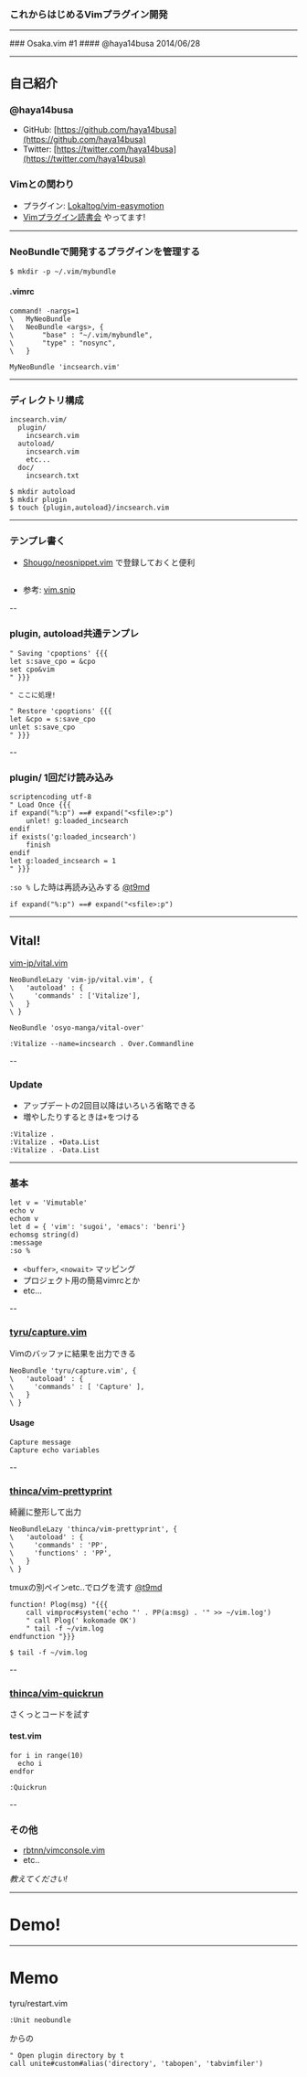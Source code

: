 

### これからはじめるVimプラグイン開発

<hr>
### Osaka.vim #1
#### @haya14busa 2014/06/28

---

自己紹介
--------

### @haya14busa
  - GitHub: [https://github.com/haya14busa](https://github.com/haya14busa)
  - Twitter: [https://twitter.com/haya14busa](https://twitter.com/haya14busa)

### Vimとの関わり
- プラグイン: [Lokaltog/vim-easymotion](https://github.com/Lokaltog/vim-easymotion)
- [Vimプラグイン読書会](http://haya14busa.github.io/reading-vimplugin/) やってます!

---

### NeoBundleで開発するプラグインを管理する

```
$ mkdir -p ~/.vim/mybundle
```

#### .vimrc
```vim
command! -nargs=1
\   MyNeoBundle
\   NeoBundle <args>, {
\       "base" : "~/.vim/mybundle",
\       "type" : "nosync",
\   }

MyNeoBundle 'incsearch.vim'
```

---

### ディレクトリ構成

```
incsearch.vim/
  plugin/
    incsearch.vim
  autoload/
    incsearch.vim
    etc...
  doc/
    incsearch.txt
```

```
$ mkdir autoload
$ mkdir plugin
$ touch {plugin,autoload}/incsearch.vim
```

---

### テンプレ書く

- [Shougo/neosnippet.vim](https://github.com/Shougo/neosnippet.vim) で登録しておくと便利

<img src="./assets/template_plugin_snippet.png" alt="">

- 参考: [vim.snip](https://github.com/haya14busa/haya14busa-snippets/blob/07912a1def29ec440c419dd653a042a4d3730ca3/neosnippets/vim.snip#L265)

--

### plugin, autoload共通テンプレ

```vim
" Saving 'cpoptions' {{{
let s:save_cpo = &cpo
set cpo&vim
" }}}

" ここに処理!

" Restore 'cpoptions' {{{
let &cpo = s:save_cpo
unlet s:save_cpo
" }}}
```

--

### plugin/ 1回だけ読み込み

```vim
scriptencoding utf-8
" Load Once {{{
if expand("%:p") ==# expand("<sfile>:p")
    unlet! g:loaded_incsearch
endif
if exists('g:loaded_incsearch')
    finish
endif
let g:loaded_incsearch = 1
" }}}
```

`:so %` した時は再読み込みする [@t9md](https://github.com/t9md)

```vim
if expand("%:p") ==# expand("<sfile>:p")
```


---

Vital!
------

[vim-jp/vital.vim](https://github.com/vim-jp/vital.vim)

```vim
NeoBundleLazy 'vim-jp/vital.vim', {
\   'autoload' : {
\     'commands' : ['Vitalize'],
\   }
\ }

NeoBundle 'osyo-manga/vital-over'
```

```
:Vitalize --name=incsearch . Over.Commandline
```

--

### Update
- アップデートの2回目以降はいろいろ省略できる
- 増やしたりするときは`+`をつける
```
:Vitalize .
:Vitalize . +Data.List
:Vitalize . -Data.List
```

---

### 基本

```vim
let v = 'Vimutable'
echo v
echom v
let d = { 'vim': 'sugoi', 'emacs': 'benri'}
echomsg string(d)
:message
:so %
```

- `<buffer>`, `<nowait>` マッピング
- プロジェクト用の簡易vimrcとか
- etc...

--

### [tyru/capture.vim](https://github.com/tyru/capture.vim)

Vimのバッファに結果を出力できる

```vim
NeoBundle 'tyru/capture.vim', {
\   'autoload' : {
\     'commands' : [ 'Capture' ],
\   }
\ }
```

#### Usage
```vim
Capture message
Capture echo variables
```

--

### [thinca/vim-prettyprint](https://github.com/thinca/vim-prettyprint)

綺麗に整形して出力

```vim
NeoBundleLazy 'thinca/vim-prettyprint', {
\   'autoload' : {
\     'commands' : 'PP',
\     'functions' : 'PP',
\   }
\ }
```

tmuxの別ペインetc..でログを流す [@t9md](https://github.com/t9md)

```vim
function! Plog(msg) "{{{
    call vimproc#system('echo "' . PP(a:msg) . '" >> ~/vim.log')
    " call Plog(' kokomade OK')
    " tail -f ~/vim.log
endfunction "}}}
```

```
$ tail -f ~/vim.log
```

--

### [thinca/vim-quickrun](https://github.com/thinca/vim-quickrun)
さくっとコードを試す

#### test.vim
```vim
for i in range(10)
  echo i
endfor
```

```vim
:Quickrun
```

--

### その他

- [rbtnn/vimconsole.vim](https://github.com/rbtnn/vimconsole.vim)
- etc..

*教えてください!*

---

Demo!
=====

---

Memo
====
tyru/restart.vim

```
:Unit neobundle
```

からの

```
" Open plugin directory by t
call unite#custom#alias('directory', 'tabopen', 'tabvimfiler')
```


<style>
.reveal h1,
.reveal h2,
.reveal h3,
.reveal h4,
.reveal h5,
.reveal h6 {
  text-transform: none;
}

.reveal h3 {
  margin-top: 15px;
}
</style>
